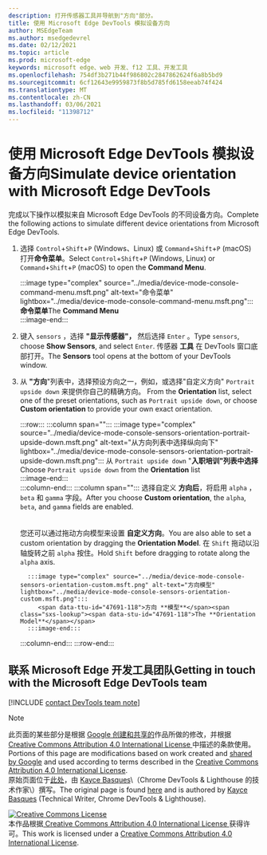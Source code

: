 ```yaml
---
description: 打开传感器工具并导航到"方向"部分。
title: 使用 Microsoft Edge DevTools 模拟设备方向
author: MSEdgeTeam
ms.author: msedgedevrel
ms.date: 02/12/2021
ms.topic: article
ms.prod: microsoft-edge
keywords: microsoft edge、web 开发、f12 工具、开发工具
ms.openlocfilehash: 754df3b271b44f986802c2847862624f6a8b5bd9
ms.sourcegitcommit: 6cf12643e9959873f8b5d785fd6158eeab74f424
ms.translationtype: MT
ms.contentlocale: zh-CN
ms.lasthandoff: 03/06/2021
ms.locfileid: "11398712"
---
```

<!-- Copyright Kayce Basques 

   Licensed under the Apache License, Version 2.0 (the "License");
   you may not use this file except in compliance with the License.
   You may obtain a copy of the License at

       https://www.apache.org/licenses/LICENSE-2.0

   Unless required by applicable law or agreed to in writing, software
   distributed under the License is distributed on an "AS IS" BASIS,
   WITHOUT WARRANTIES OR CONDITIONS OF ANY KIND, either express or implied.
   See the License for the specific language governing permissions and
   limitations under the License.  -->

# <a name="simulate-device-orientation-with-microsoft-edge-devtools"></a><span data-ttu-id="47691-104">使用 Microsoft Edge DevTools 模拟设备方向</span><span class="sxs-lookup"><span data-stu-id="47691-104">Simulate device orientation with Microsoft Edge DevTools</span></span>  

<span data-ttu-id="47691-105">完成以下操作以模拟来自 Microsoft Edge DevTools 的不同设备方向。</span><span class="sxs-lookup"><span data-stu-id="47691-105">Complete the following actions to simulate different device orientations from Microsoft Edge DevTools.</span></span>  

<!--todo: update device orientation section when available -->  

1.  <span data-ttu-id="47691-106">选择 `Control`+`Shift`+`P` \(Windows、Linux\) 或 `Command`+`Shift`+`P` \(macOS\) 打开**命令菜单**。</span><span class="sxs-lookup"><span data-stu-id="47691-106">Select `Control`+`Shift`+`P` \(Windows, Linux\) or `Command`+`Shift`+`P` \(macOS\) to open the **Command Menu**.</span></span>  
    
    :::image type="complex" source="../media/device-mode-console-command-menu.msft.png" alt-text="命令菜单" lightbox="../media/device-mode-console-command-menu.msft.png":::
       <span data-ttu-id="47691-108">**命令菜单**</span><span class="sxs-lookup"><span data-stu-id="47691-108">The **Command Menu**</span></span>  
    :::image-end:::  
    
1.  <span data-ttu-id="47691-109">键入 `sensors` ，选择 **"显示传感器"，** 然后选择 `Enter` 。</span><span class="sxs-lookup"><span data-stu-id="47691-109">Type `sensors`, choose **Show Sensors**, and select `Enter`.</span></span>  <span data-ttu-id="47691-110">传感器 **工具** 在 DevTools 窗口底部打开。</span><span class="sxs-lookup"><span data-stu-id="47691-110">The **Sensors** tool opens at the bottom of your DevTools window.</span></span>  
1.  <span data-ttu-id="47691-111">从 **"方向**"列表中，选择预设方向之一，例如，或选择"自定义方向" `Portrait upside down` 来提供你自己的精确方向。 </span><span class="sxs-lookup"><span data-stu-id="47691-111">From the **Orientation** list, select one of the preset orientations, such as `Portrait upside down`, or choose **Custom orientation** to provide your own exact orientation.</span></span>  
    
    :::row:::
       :::column span="":::
          :::image type="complex" source="../media/device-mode-console-sensors-orientation-portrait-upside-down.msft.png" alt-text="从方向列表中选择纵向向下" lightbox="../media/device-mode-console-sensors-orientation-portrait-upside-down.msft.png":::
             <span data-ttu-id="47691-113">从 `Portrait upside down` "**入职培训"列表中选择**</span><span class="sxs-lookup"><span data-stu-id="47691-113">Choose `Portrait upside down` from the **Orientation** list</span></span>  
          :::image-end:::  
       :::column-end:::
       :::column span="":::
          <span data-ttu-id="47691-114">选择自定义 **方向后**，将启用 `alpha` ， `beta` 和 `gamma` 字段。</span><span class="sxs-lookup"><span data-stu-id="47691-114">After you choose **Custom orientation**, the `alpha`, `beta`, and `gamma` fields are enabled.</span></span>  
          <!--To understand how each axis works, navigate to [Alpha][alpha], [Beta][beta], and [Gamma][gamma].  -->  
          <!--todo: update links to alpha, beta, and gamma section when available -->  
          <span data-ttu-id="47691-115">您还可以通过拖动方向模型来设置 **自定义方向**。</span><span class="sxs-lookup"><span data-stu-id="47691-115">You are also able to set a custom orientation by dragging the **Orientation Model**.</span></span>  <span data-ttu-id="47691-116">在 `Shift` 拖动以沿轴旋转之前 `alpha` 按住。</span><span class="sxs-lookup"><span data-stu-id="47691-116">Hold `Shift` before dragging to rotate along the `alpha` axis.</span></span>  
          
          :::image type="complex" source="../media/device-mode-console-sensors-orientation-custom.msft.png" alt-text="方向模型" lightbox="../media/device-mode-console-sensors-orientation-custom.msft.png":::
             <span data-ttu-id="47691-118">方向 **模型**</span><span class="sxs-lookup"><span data-stu-id="47691-118">The **Orientation Model**</span></span>  
          :::image-end:::  
       :::column-end:::
    :::row-end:::
    
## <a name="getting-in-touch-with-the-microsoft-edge-devtools-team"></a><span data-ttu-id="47691-119">联系 Microsoft Edge 开发工具团队</span><span class="sxs-lookup"><span data-stu-id="47691-119">Getting in touch with the Microsoft Edge DevTools team</span></span>  

[!INCLUDE [contact DevTools team note](../includes/contact-devtools-team-note.md)]  

<!-- links -->  

<!--[WebFundamentasNativeHardwareDeviceOrientationIndex]: /web/fundamentals/native-hardware/device-orientation/index "Device Orientation & Motion"  -->  
<!--[WebFundamentasNativeHardwareDeviceOrientationIndexAlpha]: /web/fundamentals/native-hardware/device-orientation/index#alpha "Alpha - Device Orientation & Motion"  -->  
<!--[WebFundamentasNativeHardwareDeviceOrientationIndexBeta]: /web/fundamentals/native-hardware/device-orientation/index#beta "Beta - Device Orientation & Motion"  -->  
<!--[WebFundamentasNativeHardwareDeviceOrientationIndexGamma]: /web/fundamentals/native-hardware/device-orientation/index#gamma "Gamma - Device Orientation & Motion"  -->  

> [!NOTE]
> <span data-ttu-id="47691-120">此页面的某些部分是根据 [Google 创建和共享的][GoogleSitePolicies]作品所做的修改，并根据[ Creative Commons Attribution 4.0 International License ][CCA4IL]中描述的条款使用。</span><span class="sxs-lookup"><span data-stu-id="47691-120">Portions of this page are modifications based on work created and [shared by Google][GoogleSitePolicies] and used according to terms described in the [Creative Commons Attribution 4.0 International License][CCA4IL].</span></span>  
> <span data-ttu-id="47691-121">原始页面位于[此处](https://developers.google.com/web/tools/chrome-devtools/device-mode/orientation)，由 [Kayce Basques][KayceBasques]\（Chrome DevTools \& Lighthouse 的技术作家\）撰写。</span><span class="sxs-lookup"><span data-stu-id="47691-121">The original page is found [here](https://developers.google.com/web/tools/chrome-devtools/device-mode/orientation) and is authored by [Kayce Basques][KayceBasques] \(Technical Writer, Chrome DevTools \& Lighthouse\).</span></span>  

[![Creative Commons License][CCby4Image]][CCA4IL]  
<span data-ttu-id="47691-123">本作品根据[ Creative Commons Attribution 4.0 International License ][CCA4IL]获得许可。</span><span class="sxs-lookup"><span data-stu-id="47691-123">This work is licensed under a [Creative Commons Attribution 4.0 International License][CCA4IL].</span></span>  

[CCA4IL]: https://creativecommons.org/licenses/by/4.0  
[CCby4Image]: https://i.creativecommons.org/l/by/4.0/88x31.png  
[GoogleSitePolicies]: https://developers.google.com/terms/site-policies  
[KayceBasques]: https://developers.google.com/web/resources/contributors/kaycebasques  
